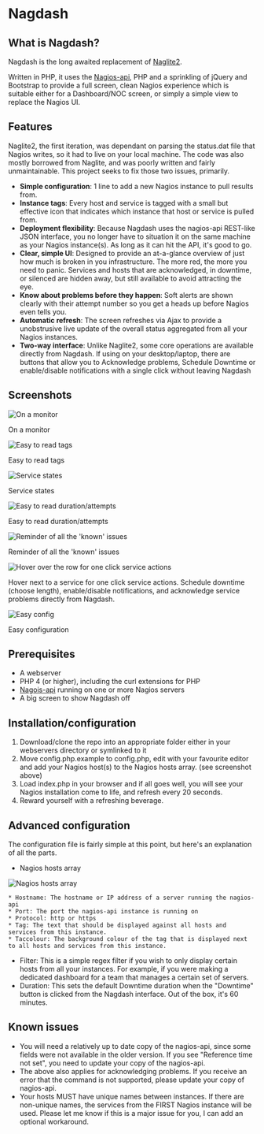 # Nagdash

## What is Nagdash?

Nagdash is the long awaited replacement of [Naglite2](http://github.com/lozzd/naglite2).

Written in PHP, it uses the [Nagios-api](https://github.com/xb95/nagios-api), PHP and a sprinkling of jQuery and Bootstrap to provide a full screen, clean Nagios experience which is suitable either for a Dashboard/NOC screen, or simply a simple view to replace the Nagios UI. 

## Features

Naglite2, the first iteration, was dependant on parsing the status.dat file that Nagios writes, so it had to live on your local machine. The code was also mostly borrowed from Naglite, and was poorly written and fairly unmaintainable. This project seeks to fix those two issues, primarily. 

* **Simple configuration**: 1 line to add a new Nagios instance to pull results from. 
* **Instance tags**: Every host and service is tagged with a small but effective icon that indicates which instance that host or service is pulled from. 
* **Deployment flexibility**: Because Nagdash uses the nagios-api REST-like JSON interface, you no longer have to situation it on the same machine as your Nagios instance(s). As long as it can hit the API, it's good to go. 
* **Clear, simple UI**: Designed to provide an at-a-glance overview of just how much is broken in you infrastructure. The more red, the more you need to panic. Services and hosts that are acknowledged, in downtime, or silenced are hidden away, but still available to avoid attracting the eye.
* **Know about problems before they happen**: Soft alerts are shown clearly with their attempt number so you get a heads up before Nagios even tells you. 
* **Automatic refresh**: The screen refreshes via Ajax to provide a unobstrusive live update of the overall status aggregated from all your Nagios instances. 
* **Two-way interface**: Unlike Naglite2, some core operations are available directly from Nagdash. If using on your desktop/laptop, there are buttons that allow you to Acknowledge problems, Schedule Downtime or enable/disable notifications with a single click without leaving Nagdash

## Screenshots

![On a monitor](http://laur.ie/grb/83-5gso6mhh4wgcw.png) 

On a monitor

![Easy to read tags](http://laur.ie/grb/4f-ss4m43iigwksw.png)

Easy to read tags

![Service states](http://laur.ie/grb/7s-pdst1xumos8ww.png)

Service states

![Easy to read duration/attempts](http://laur.ie/grb/e6-gu4hhky1kc8w4.png)

Easy to read duration/attempts

![Reminder of all the 'known' issues](http://laur.ie/grb/86-sp4nbkl5c8wks.png)

Reminder of all the 'known' issues

![Hover over the row for one click service actions](http://laur.ie/grb/68-olkvjqfh0c4ss.png)

Hover next to a service for one click service actions. Schedule downtime (choose length), enable/disable notifications, and acknowledge service problems directly from Nagdash.

![Easy config](http://laur.ie/grb/ao-drdbihxlc8oog.png)

Easy configuration

## Prerequisites
* A webserver
* PHP 4 (or higher), including the curl extensions for PHP
* [Nagois-api](https://github.com/xb95/nagios-api) running on one or more Nagios servers
* A big screen to show Nagdash off

## Installation/configuration
1. Download/clone the repo into an appropriate folder either in your webservers directory or symlinked to it
2. Move config.php.example to config.php, edit with your favourite editor and add your Nagios host(s) to the Nagios hosts array. (see screenshot above)
3. Load index.php in your browser and if all goes well, you will see your Nagios installation come to life, and refresh every 20 seconds. 
4. Reward yourself with a refreshing beverage. 

## Advanced configuration

The configuration file is fairly simple at this point, but here's an explanation of all the parts.

* Nagios hosts array

![Nagios hosts array](http://laur.ie/grb/ao-drdbihxlc8oog.png)

    * Hostname: The hostname or IP address of a server running the nagios-api
    * Port: The port the nagios-api instance is running on
    * Protocol: http or https
    * Tag: The text that should be displayed against all hosts and services from this instance.
    * Taccolour: The background colour of the tag that is displayed next to all hosts and services from this instance. 

* Filter: This is a simple regex filter if you wish to only display certain hosts from all your instances. For example, if you were making a dedicated dashboard for a team that manages a certain set of servers. 
* Duration: This sets the default Downtime duration when the "Downtime" button is clicked from the Nagdash interface. Out of the box, it's 60 minutes. 

## Known issues
* You will need a relatively up to date copy of the nagios-api, since some fields were not available in the older version. If you see "Reference time not set", you need to update your copy of the nagios-api. 
* The above also applies for acknowledging problems. If you receive an error that the command is not supported, please update your copy of nagios-api. 
* Your hosts MUST have unique names between instances. If there are non-unique names, the services from the FIRST Nagios instance will be used. Please let me know if this is a major issue for you, I can add an optional workaround. 
